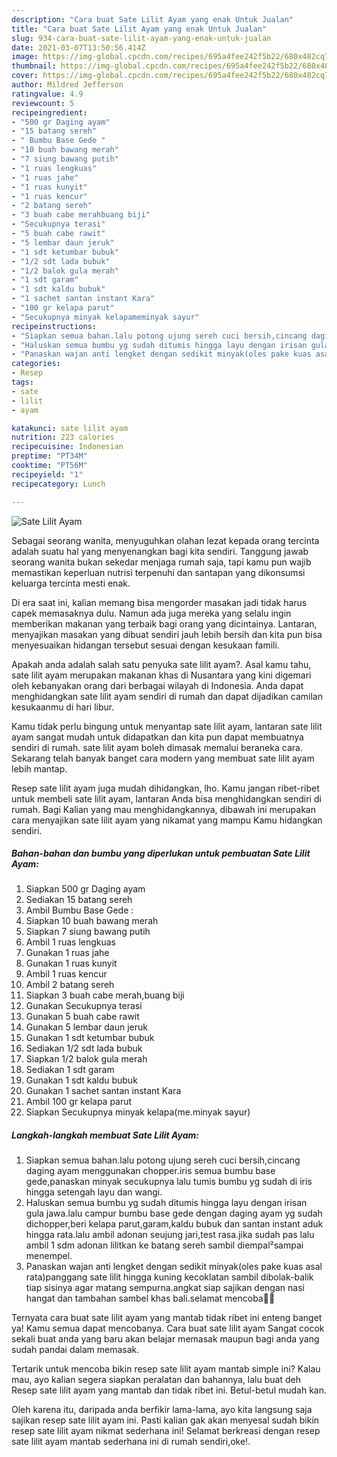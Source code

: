 ```yaml
---
description: "Cara buat Sate Lilit Ayam yang enak Untuk Jualan"
title: "Cara buat Sate Lilit Ayam yang enak Untuk Jualan"
slug: 934-cara-buat-sate-lilit-ayam-yang-enak-untuk-jualan
date: 2021-03-07T13:50:56.414Z
image: https://img-global.cpcdn.com/recipes/695a4fee242f5b22/680x482cq70/sate-lilit-ayam-foto-resep-utama.jpg
thumbnail: https://img-global.cpcdn.com/recipes/695a4fee242f5b22/680x482cq70/sate-lilit-ayam-foto-resep-utama.jpg
cover: https://img-global.cpcdn.com/recipes/695a4fee242f5b22/680x482cq70/sate-lilit-ayam-foto-resep-utama.jpg
author: Mildred Jefferson
ratingvalue: 4.9
reviewcount: 5
recipeingredient:
- "500 gr Daging ayam"
- "15 batang sereh"
- " Bumbu Base Gede "
- "10 buah bawang merah"
- "7 siung bawang putih"
- "1 ruas lengkuas"
- "1 ruas jahe"
- "1 ruas kunyit"
- "1 ruas kencur"
- "2 batang sereh"
- "3 buah cabe merahbuang biji"
- "Secukupnya terasi"
- "5 buah cabe rawit"
- "5 lembar daun jeruk"
- "1 sdt ketumbar bubuk"
- "1/2 sdt lada bubuk"
- "1/2 balok gula merah"
- "1 sdt garam"
- "1 sdt kaldu bubuk"
- "1 sachet santan instant Kara"
- "100 gr kelapa parut"
- "Secukupnya minyak kelapameminyak sayur"
recipeinstructions:
- "Siapkan semua bahan.lalu potong ujung sereh cuci bersih,cincang daging ayam menggunakan chopper.iris semua bumbu base gede,panaskan minyak secukupnya lalu tumis bumbu yg sudah di iris hingga setengah layu dan wangi."
- "Haluskan semua bumbu yg sudah ditumis hingga layu dengan irisan gula jawa.lalu campur bumbu base gede dengan daging ayam yg sudah dichopper,beri kelapa parut,garam,kaldu bubuk dan santan instant aduk hingga rata.lalu ambil adonan seujung jari,test rasa.jika sudah pas lalu ambil 1 sdm adonan lilitkan ke batang sereh sambil diempal²sampai menempel."
- "Panaskan wajan anti lengket dengan sedikit minyak(oles pake kuas asal rata)panggang sate lilit hingga kuning kecoklatan sambil dibolak-balik tiap sisinya agar matang sempurna.angkat siap sajikan dengan nasi hangat dan tambahan sambel khas bali.selamat mencoba🙏😊"
categories:
- Resep
tags:
- sate
- lilit
- ayam

katakunci: sate lilit ayam 
nutrition: 223 calories
recipecuisine: Indonesian
preptime: "PT34M"
cooktime: "PT56M"
recipeyield: "1"
recipecategory: Lunch

---
```



![Sate Lilit Ayam](https://img-global.cpcdn.com/recipes/695a4fee242f5b22/680x482cq70/sate-lilit-ayam-foto-resep-utama.jpg)

Sebagai seorang wanita, menyuguhkan olahan lezat kepada orang tercinta adalah suatu hal yang menyenangkan bagi kita sendiri. Tanggung jawab seorang  wanita bukan sekedar menjaga rumah saja, tapi kamu pun wajib memastikan keperluan nutrisi terpenuhi dan santapan yang dikonsumsi keluarga tercinta mesti enak.

Di era  saat ini, kalian memang bisa mengorder masakan jadi tidak harus capek memasaknya dulu. Namun ada juga mereka yang selalu ingin memberikan makanan yang terbaik bagi orang yang dicintainya. Lantaran, menyajikan masakan yang dibuat sendiri jauh lebih bersih dan kita pun bisa menyesuaikan hidangan tersebut sesuai dengan kesukaan famili. 



Apakah anda adalah salah satu penyuka sate lilit ayam?. Asal kamu tahu, sate lilit ayam merupakan makanan khas di Nusantara yang kini digemari oleh kebanyakan orang dari berbagai wilayah di Indonesia. Anda dapat menghidangkan sate lilit ayam sendiri di rumah dan dapat dijadikan camilan kesukaanmu di hari libur.

Kamu tidak perlu bingung untuk menyantap sate lilit ayam, lantaran sate lilit ayam sangat mudah untuk didapatkan dan kita pun dapat membuatnya sendiri di rumah. sate lilit ayam boleh dimasak memalui beraneka cara. Sekarang telah banyak banget cara modern yang membuat sate lilit ayam lebih mantap.

Resep sate lilit ayam juga mudah dihidangkan, lho. Kamu jangan ribet-ribet untuk membeli sate lilit ayam, lantaran Anda bisa menghidangkan sendiri di rumah. Bagi Kalian yang mau menghidangkannya, dibawah ini merupakan cara menyajikan sate lilit ayam yang nikamat yang mampu Kamu hidangkan sendiri.

<!--inarticleads1-->

##### Bahan-bahan dan bumbu yang diperlukan untuk pembuatan Sate Lilit Ayam:

1. Siapkan 500 gr Daging ayam
1. Sediakan 15 batang sereh
1. Ambil  Bumbu Base Gede :
1. Siapkan 10 buah bawang merah
1. Siapkan 7 siung bawang putih
1. Ambil 1 ruas lengkuas
1. Gunakan 1 ruas jahe
1. Gunakan 1 ruas kunyit
1. Ambil 1 ruas kencur
1. Ambil 2 batang sereh
1. Siapkan 3 buah cabe merah,buang biji
1. Gunakan Secukupnya terasi
1. Gunakan 5 buah cabe rawit
1. Gunakan 5 lembar daun jeruk
1. Gunakan 1 sdt ketumbar bubuk
1. Sediakan 1/2 sdt lada bubuk
1. Siapkan 1/2 balok gula merah
1. Sediakan 1 sdt garam
1. Gunakan 1 sdt kaldu bubuk
1. Gunakan 1 sachet santan instant Kara
1. Ambil 100 gr kelapa parut
1. Siapkan Secukupnya minyak kelapa(me.minyak sayur)




<!--inarticleads2-->

##### Langkah-langkah membuat Sate Lilit Ayam:

1. Siapkan semua bahan.lalu potong ujung sereh cuci bersih,cincang daging ayam menggunakan chopper.iris semua bumbu base gede,panaskan minyak secukupnya lalu tumis bumbu yg sudah di iris hingga setengah layu dan wangi.
1. Haluskan semua bumbu yg sudah ditumis hingga layu dengan irisan gula jawa.lalu campur bumbu base gede dengan daging ayam yg sudah dichopper,beri kelapa parut,garam,kaldu bubuk dan santan instant aduk hingga rata.lalu ambil adonan seujung jari,test rasa.jika sudah pas lalu ambil 1 sdm adonan lilitkan ke batang sereh sambil diempal²sampai menempel.
1. Panaskan wajan anti lengket dengan sedikit minyak(oles pake kuas asal rata)panggang sate lilit hingga kuning kecoklatan sambil dibolak-balik tiap sisinya agar matang sempurna.angkat siap sajikan dengan nasi hangat dan tambahan sambel khas bali.selamat mencoba🙏😊




Ternyata cara buat sate lilit ayam yang mantab tidak ribet ini enteng banget ya! Kamu semua dapat mencobanya. Cara buat sate lilit ayam Sangat cocok sekali buat anda yang baru akan belajar memasak maupun bagi anda yang sudah pandai dalam memasak.

Tertarik untuk mencoba bikin resep sate lilit ayam mantab simple ini? Kalau mau, ayo kalian segera siapkan peralatan dan bahannya, lalu buat deh Resep sate lilit ayam yang mantab dan tidak ribet ini. Betul-betul mudah kan. 

Oleh karena itu, daripada anda berfikir lama-lama, ayo kita langsung saja sajikan resep sate lilit ayam ini. Pasti kalian gak akan menyesal sudah bikin resep sate lilit ayam nikmat sederhana ini! Selamat berkreasi dengan resep sate lilit ayam mantab sederhana ini di rumah sendiri,oke!.

